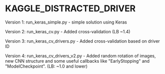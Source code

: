 # KAGGLE_DISTRACTED_DRIVER

Version 1: run_keras_simple.py - simple solution using Keras

Version 2: run_keras_cv.py - Added cross-validation (LB ~1.4)

Version 3: run_keras_cv_drivers.py - Added cross-validation based on driver ID

Version 4: run_keras_cv_drivers_v2.py - Added random rotation of images, new CNN structure and some useful callbacks like "EarlyStopping" and "ModelCheckpoint". (LB: ~1.0 and lower)

